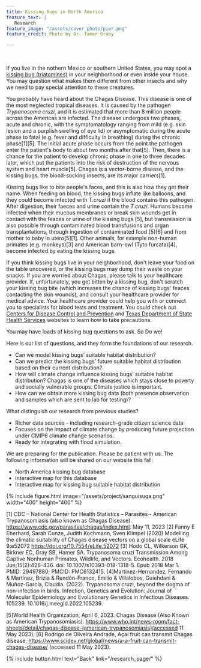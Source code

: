 ```yaml
---
title: Kissing Bugs in North America
feature_text: |
   Research
feature_image: "/assets/cover_photo/pier.png"
feature_credit: Photo by Dr. Tamer Oraby

---
```

<br>

If you live in the nothern Mexico or southern United States, you may spot a [kissing bug (triatomines)](https://www.inaturalist.org/taxa/472290-Triatominae/browse_photos) in your neighborhood or even inside your house. You may question what makes them different from other insects and why we need to pay special attention to these creatures. 


You probably have heard about the Chagas Disease. This disease is one of the most neglected tropical diseases. It is caused by the pathogen *Trypanosoma cruzi*, and it is estimated that more than 8 million people across the Americas are infected. The disease undergoes  two phases, acute and chronic, with the symptomatology ranging from mild (e.g. skin lesion and a purplish swelling of eye lid) or asymptomatic during the acute phase to fatal (e.g. fever and difficulty in breathing) during the chronic phase[1][5]. The initial acute phase occurs from the point the pathogen enter the patient's body to about two months after that[5]. Then, there is a chance for the patient to develop chronic phase in one to three decades later, which put the patients into the risk of destruction of the nervous system and heart muscle[5]. Chagas is a vector-borne disease, and the kissing bugs, the blood-sucking insects, are its major carriers[1].

Kissing bugs like to bite people's faces, and this is also how they get their name. When feeding on blood, the kissing bugs inflate like balloons, and they could become infected with *T.cruzi* if the blood contains this pathogen. After digestion, their faeces and urine contain the *T.cruzi*. Humans become infected when their mucous membranes or break skin wounds get in contact with the feaces or urine of the kissing bugs [5], but transmission is also possible through contaminated blood transfusions and organ transplantations, through ingestion of contaminated food [5][6] and from mother to baby in utero[5][1]. Other animals, for example non-human primates (e.g. monkeys)[3] and American barn-owl (Tyto furcata)[4], become infected by eating the kissing bugs.

If you think kissing bugs live in your neighborhood, don't leave your food on the table uncovered, or the kissing bugs may dump their waste on your snacks. If you are worried about Chagas, please talk to your healthcare provider. If, unfortunately, you get bitten by a kissing bug, don't scratch your kissing bug bite (which increases the chance of kissing bugs' feaces contacting the skin wounds), and consult your healthcare provider for medical advice. Your healthcare provider could help you with or connect you to specialists for blood tests and treatment. You could check out [Centers for Disease Control and Prevention](https://www.cdc.gov/parasites/chagas/index.html) and [Texas Department of State Health Services](https://www.dshs.texas.gov/chagas-disease) websites to learn how to take precautions.


You may have loads of kissing bug questions to ask. So Do we!

Here is our list of questions, and they form the foundations of our research.
* Can we model kissing bugs’ suitable habitat distribution?
* Can we predict the kissing bugs’ future suitable habitat distribution based on their current distribution?
* How will climate change influence kissing bugs’ suitable habitat distribution? Chagas is one of the diseases which stays close to poverty and socially vulnerable groups. Climate justice is important.
* How can we obtain more kissing bug data (both presence observation and samples which are sent to lab for testing)?


What distinguish our research from previous studies?
* Richer data sources - including research-grade citizen science data
* Focuses on the impact of climate change by producing future projection under CMIP6 climate change scenarios.
*  Ready for integrating with flood simulation.


We are preparing for the publication. Please be patient with us. The following information will be shared on our website this fall:
* North America kissing bug database
* Interactive map for this database
* Interactive map for kissing bug suitable habitat distribution


{% include figure.html image="/assets/project/sanguisuga.png"  width="400" height="400" %}

[1] CDC – National Center for Health Statistics – Parasites - American Trypanosomiasis (also known as Chagas Disease). https://www.cdc.gov/parasites/chagas/index.html. May 11, 2023
[2] Fanny E Eberhard, Sarah Cunze, Judith Kochmann, Sven Klimpel (2020) Modelling the climatic suitability of Chagas disease vectors on a global scale eLife 9:e52072 https://doi.org/10.7554/eLife.52072
[3] Hodo CL, Wilkerson GK, Birkner EC, Gray SB, Hamer SA. Trypanosoma cruzi Transmission Among Captive Nonhuman Primates, Wildlife, and Vectors. Ecohealth. 2018 Jun;15(2):426-436. doi: 10.1007/s10393-018-1318-5. Epub 2018 Mar 1. PMID: 29497880; PMCID: PMC6132415.
[4]Martinez-Hernandez, Fernando & Martínez, Brizia & Rendón-Franco, Emilio & Villalobos, Guiehdani & Muñoz-García, Claudia. (2022). Trypanosoma cruzi, beyond the dogma of non-infection in birds. Infection, Genetics and Evolution: Journal of Molecular Epidemiology and Evolutionary Genetics in Infectious Diseases. 105239. 10.1016/j.meegid.2022.105239. 

[5]World Health Organization, April 6, 2023. Chagas Disease (Also Known as American Trypanosomiasis). https://www.who.int/news-room/fact-sheets/detail/chagas-disease-(american-trypanosomiasis)(accessed 11 May 2023). 
[6] Rodrigo de Oliveira Andrade, Açaí fruit can transmit Chagas disease, https://www.scidev.net/global/news/a-a-fruit-can-transmit-chagas-disease/ (accessed 11 May 2023).

{% include button.html text="Back" link="/research_page/" %}
